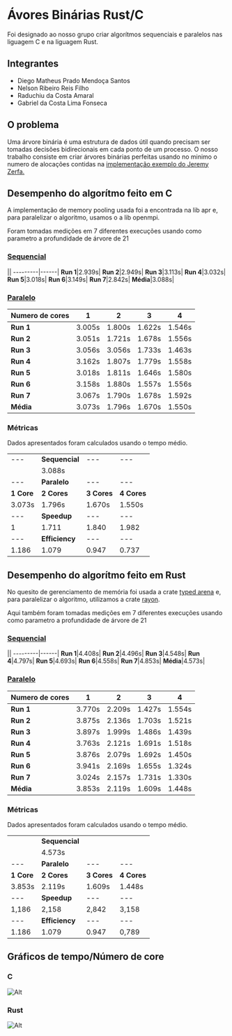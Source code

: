 # Ávores Binárias Rust/C

Foi designado ao nosso grupo criar algorítmos sequenciais e paralelos nas liguagem C e na liguagem Rust.

## Integrantes
- Diego Matheus Prado Mendoça Santos
- Nelson Ribeiro Reis Filho
- Raduchiu da Costa Amaral
- Gabriel da Costa Lima Fonseca

## O problema

Uma árvore binária é uma estrutura de dados útil quando precisam ser tomadas decisões bidirecionais em cada ponto de um processo. O nosso trabalho consiste em criar árvores binárias perfeitas usando no minimo o numero de alocações contidas na [implementação exemplo do Jeremy Zerfa.](https://benchmarksgame-team.pages.debian.net/benchmarksgame/program/binarytrees-gcc-3.html)

## Desempenho do algorítmo feito em C

A implementação de memory pooling usada foi a encontrada na lib apr e, para paralelizar o algoritmo, usamos o a lib openmpi.

Foram tomadas medições em 7 diferentes execuções usando como parametro a profundidade de árvore de 21

### [Sequencial](https://raw.githubusercontent.com/NelsonKommander/Grupo-I/main/projeto/c/sequencial.c?token=ALL5TBBMQFZABLYDY2DH7GS73GMDM)

||
---------|------|
**Run 1**|2.939s|
**Run 2**|2.949s|
**Run 3**|3.113s|
**Run 4**|3.032s|
**Run 5**|3.018s|
**Run 6**|3.149s|
**Run 7**|2.842s|
**Média**|3.088s|


### [Paralelo](https://raw.githubusercontent.com/NelsonKommander/Grupo-I/main/projeto/c/parametrizado.c?token=ALL5TBDSZXXCBJAZCKS2IHK73GMFI)


|Numero de cores|    1  	|    2      |    3      |    4      |
|---------------| --------- | --------- | --------- | --------- |
|**Run 1**      | 3.005s 	| 1.800s	| 1.622s 	| 1.546s 	|
|**Run 2**      | 3.051s 	| 1.721s	| 1.678s 	| 1.556s 	|
|**Run 3**      | 3.056s 	| 3.056s 	| 1.733s 	| 1.463s 	|
|**Run 4**      | 3.162s 	| 1.807s	| 1.779s 	| 1.558s 	|
|**Run 5**      | 3.018s 	| 1.811s	| 1.646s 	| 1.580s 	|
|**Run 6**      | 3.158s 	| 1.880s 	| 1.557s 	| 1.556s 	|
|**Run 7**      | 3.067s 	| 1.790s	| 1.678s 	| 1.592s 	|
|**Média**      | 3.073s    | 1.796s    | 1.670s    | 1.550s    |


### Métricas

Dados apresentados foram calculados usando o tempo médio.


|||||
|--- |--- |--- |--- |
| --- |**Sequencial**| --- | --- |
||3.088s|||
| --- |**Paralelo**| --- | --- |
|**1 Core**|**2 Cores**|**3 Cores**|**4 Cores**|
|3.073s|1.796s |1.670s  |1.550s|
| --- |**Speedup**| --- | --- |
| 1   | 1.711  | 1.840  |1.982|
| --- |**Efficiency**| --- | --- |
|1.186| 1.079  | 0.947  |0.737|

## Desempenho do algorítmo feito em Rust

No quesito de gerenciamento de memória foi usada a crate [typed arena](https://crates.io/crates/typed-arena) e, para paralelizar o algoritmo, utilizamos a crate [rayon](https://github.com/rayon-rs/rayon).

Aqui também foram tomadas medições em 7 diferentes execuções usando como parametro a profundidade de árvore de 21

### [Sequencial](https://raw.githubusercontent.com/NelsonKommander/Grupo-I/main/projeto/rust/arvore2/src/main.rs?token=ALL5TBCQWRZFUTK64IMCZR273GMHS)


||
---------|------|
**Run 1**|4.408s|
**Run 2**|4.496s|
**Run 3**|4.548s|
**Run 4**|4.797s|
**Run 5**|4.693s|
**Run 6**|4.558s|
**Run 7**|4.853s|
**Média**|4.573s|

### [Paralelo](https://raw.githubusercontent.com/NelsonKommander/Grupo-I/main/projeto/rust/Arvore/src/main.rs?token=ALL5TBH5HA2FPDLZ7KC7PIC73GMJG)




|Numero de cores|    1  	|    2      |    3      |    4      |
|---------------| --------- | --------- | --------- | --------- |
|**Run 1**      | 3.770s 	| 2.209s	| 1.427s 	| 1.554s 	|
|**Run 2**      | 3.875s 	| 2.136s	| 1.703s 	| 1.521s 	|
|**Run 3**      | 3.897s 	| 1.999s 	| 1.486s 	| 1.439s 	|
|**Run 4**      | 3.763s 	| 2.121s	| 1.691s 	| 1.518s 	|
|**Run 5**      | 3.876s 	| 2.079s	| 1.692s 	| 1.450s 	|
|**Run 6**      | 3.941s 	| 2.169s 	| 1.655s 	| 1.324s 	|
|**Run 7**      | 3.024s 	| 2.157s	| 1.731s 	| 1.330s 	|
|**Média**      | 3.853s    | 2.119s    | 1.609s    | 1.448s    |


### Métricas

Dados apresentados foram calculados usando o tempo médio.

|||||
|--- |--- |--- |--- |
||**Sequencial**|||
||4.573s|||
| --- |**Paralelo**| --- | --- |
|**1 Core**|**2 Cores**|**3 Cores**|**4 Cores**|
|3.853s|2.119s|1.609s|1.448s|
| --- |**Speedup**| --- | --- |
|1,186|2,158|2,842|3,158|
| --- |**Efficiency**| --- | --- |
|1.186|1.079|0.947|0,789|



## Gráficos de tempo/Número de core

### C

![Alt](https://cdn.discordapp.com/attachments/725481134141472819/786035419321335838/WhatsApp_Image_2020-12-08_at_8.17.57_PM.jpeg)

### Rust

![Alt](https://cdn.discordapp.com/attachments/725481134141472819/786045015843274802/WhatsApp_Image_2020-12-08_at_10.38.16_PM.jpeg)
